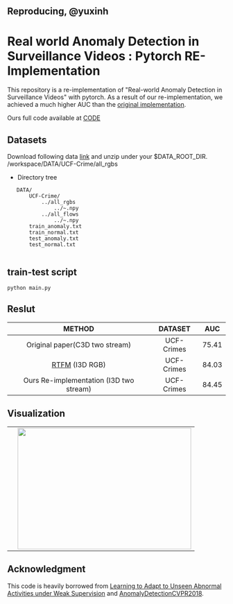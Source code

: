 ## Reproducing, @yuxinh

# Real world Anomaly Detection in Surveillance Videos : Pytorch RE-Implementation 

This repository is a re-implementation of "Real-world Anomaly Detection in Surveillance Videos" with pytorch. As a result of our re-implementation, we achieved a much higher AUC than the [original implementation](https://github.com/WaqasSultani/AnomalyDetectionCVPR2018).

Ours full code available at [CODE](https://drive.google.com/file/d/1xYsBiCSmXjE0BwoiH_Bcm4AWaA1pESHF/view?usp=sharing)

## Datasets

Download following data [link](https://drive.google.com/file/d/18nlV4YjPM93o-SdnPQrvauMN_v-oizmZ/view?usp=sharing) and unzip under your $DATA_ROOT_DIR.
/workspace/DATA/UCF-Crime/all_rgbs
* Directory tree
 ```
    DATA/
        UCF-Crime/ 
            ../all_rgbs
                ../~.npy
            ../all_flows
                ../~.npy
        train_anomaly.txt
        train_normal.txt
        test_anomaly.txt
        test_normal.txt
        
```

## train-test script
```
python main.py
```

## Reslut

| METHOD | DATASET | AUC | 
|:--------:|:--------:|:--------:|
| Original paper(C3D two stream) | UCF-Crimes | 75.41 |
| [RTFM](https://arxiv.org/pdf/2101.10030.pdf) (I3D RGB) | UCF-Crimes | 84.03 |
| Ours Re-implementation (I3D two stream) | UCF-Crimes | 84.45 |

## Visualization

<table>
  <tr>
    <td><img alt="" src="./sam.gif" /></td> <td><img alt="" src="./result.png" height="280" width="400" />
  <tr>
</table>

## Acknowledgment

This code is heavily borrowed from [Learning to Adapt to Unseen Abnormal Activities under Weak Supervision](https://github.com/junha-kim/Learning-to-Adapt-to-Unseen-Abnormal-Activities) and [AnomalyDetectionCVPR2018](https://github.com/WaqasSultani/AnomalyDetectionCVPR2018).

